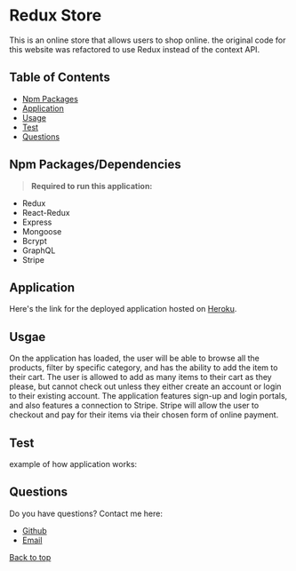 # Redux Store

This is an online store that allows users to shop online. the original code for this website was refactored to use Redux instead of the context API. 



## Table of Contents
* [Npm Packages](#Npm-Packages/Dependencies)
* [Application](#Application)
* [Usage](#Usage)
* [Test](#Test)
* [Questions](#Questions)

## Npm Packages/Dependencies 
><b>Required to run this application:</b>
* Redux
* React-Redux
* Express
* Mongoose 
* Bcrypt
* GraphQL 
* Stripe
 
## Application
Here's the link for the deployed application hosted on [Heroku](https://ancient-coast-25813.herokuapp.com/).


## Usgae
On the application has loaded, the user will be able to browse all the products, filter by specific category, and has the ability to add the item to their cart. The user is allowed to add as many items to their cart as they please, but cannot check out unless they either create an account or login to their existing account. The application features sign-up and login portals, and also features a connection to Stripe. Stripe will allow the user to checkout and pay for their items via their chosen form of online payment.


## Test

example of how application works:</b>






## Questions
Do you have questions? Contact me here:
* [Github](https://github.com/jameleggleston)
* [Email](jamel.eggleston@gmail.com)



[Back to top](#Redux-Store)
